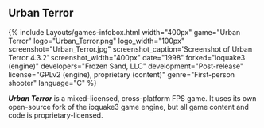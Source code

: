 ## Urban Terror
{% include Layouts/games-infobox.html width="400px" game="Urban Terror" logo="Urban_Terror.png" logo_width="100px" screenshot="Urban_Terror.jpg" screenshot_caption='Screenshot of Urban Terror 4.3.2' screenshot_width="400px" date="1998" forked="ioquake3 (engine)" developers="Frozen Sand, LLC" development="Post-release" license="GPLv2 (engine), proprietary (content)" genre="First-person shooter" language="C" %}

***Urban Terror*** is a mixed-licensed, cross-platform FPS game. It uses its own open-source fork of the ioquake3 game engine, but all game content and code is proprietary-licensed. 
